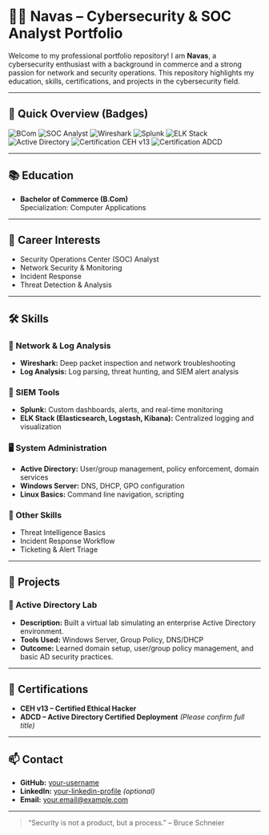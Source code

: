 # 👨‍💻 Navas – Cybersecurity & SOC Analyst Portfolio

Welcome to my professional portfolio repository! I am **Navas**, a cybersecurity enthusiast with a background in commerce and a strong passion for network and security operations. This repository highlights my education, skills, certifications, and projects in the cybersecurity field.

---

## 🏅 Quick Overview (Badges)

![BCom](https://img.shields.io/badge/Education-B.Com_CA-blue)
![SOC Analyst](https://img.shields.io/badge/Interest-SOC_Analyst-orange)
![Wireshark](https://img.shields.io/badge/Tool-Wireshark-blue?logo=wireshark)
![Splunk](https://img.shields.io/badge/SIEM-Splunk-black?logo=splunk)
![ELK Stack](https://img.shields.io/badge/SIEM-ELK_Stack-yellow?logo=elastic)
![Active Directory](https://img.shields.io/badge/Project-Active_Directory-green)
![Certification CEH v13](https://img.shields.io/badge/Cert-CEH_v13-red)
![Certification ADCD](https://img.shields.io/badge/Cert-ADCD-blue)

---

## 📚 Education

- **Bachelor of Commerce (B.Com)**  
  Specialization: Computer Applications  

---

## 🎯 Career Interests

- Security Operations Center (SOC) Analyst  
- Network Security & Monitoring  
- Incident Response  
- Threat Detection & Analysis  

---

## 🛠 Skills

### 🔎 Network & Log Analysis
- **Wireshark:** Deep packet inspection and network troubleshooting
- **Log Analysis:** Log parsing, threat hunting, and SIEM alert analysis

### 🧰 SIEM Tools
- **Splunk:** Custom dashboards, alerts, and real-time monitoring  
- **ELK Stack (Elasticsearch, Logstash, Kibana):** Centralized logging and visualization

### 🖥 System Administration
- **Active Directory:** User/group management, policy enforcement, domain services  
- **Windows Server:** DNS, DHCP, GPO configuration  
- **Linux Basics:** Command line navigation, scripting

### 🧠 Other Skills
- Threat Intelligence Basics  
- Incident Response Workflow  
- Ticketing & Alert Triage

---

## 🧪 Projects

### 🔐 Active Directory Lab
- **Description:** Built a virtual lab simulating an enterprise Active Directory environment.
- **Tools Used:** Windows Server, Group Policy, DNS/DHCP
- **Outcome:** Learned domain setup, user/group policy management, and basic AD security practices.

---

## 📜 Certifications

- **CEH v13 – Certified Ethical Hacker**  
- **ADCD – Active Directory Certified Deployment** *(Please confirm full title)*  

---

## 📫 Contact

- **GitHub:** [your-username](https://github.com/your-username)  
- **LinkedIn:** [your-linkedin-profile](https://linkedin.com/in/your-profile) *(optional)*  
- **Email:** your.email@example.com

---

> “Security is not a product, but a process.” – Bruce Schneier
